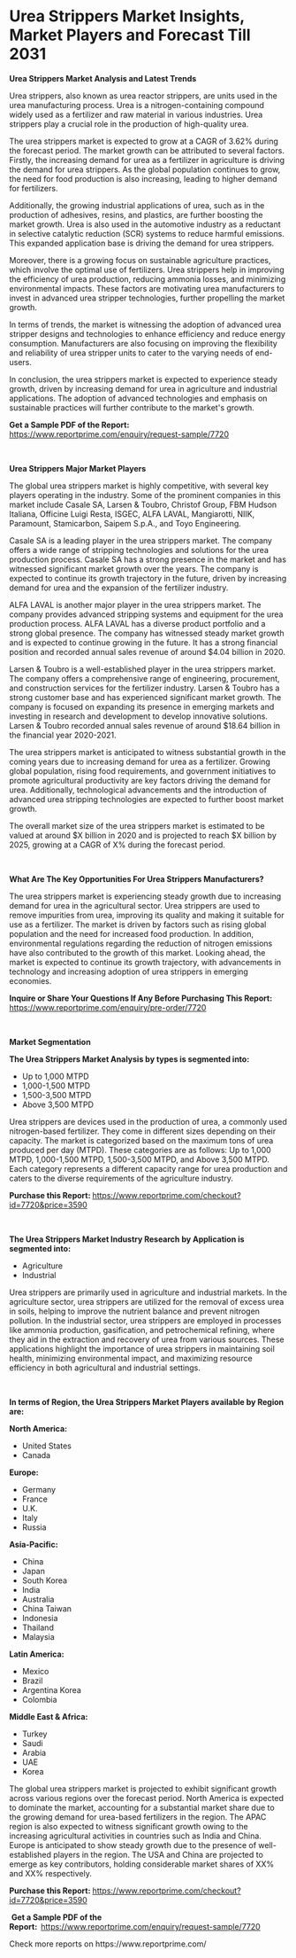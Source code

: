 <p><h1>Urea Strippers Market Insights, Market Players and Forecast Till 2031</h1></p><p><strong>Urea Strippers Market Analysis and Latest Trends</strong></p>
<p><p>Urea strippers, also known as urea reactor strippers, are units used in the urea manufacturing process. Urea is a nitrogen-containing compound widely used as a fertilizer and raw material in various industries. Urea strippers play a crucial role in the production of high-quality urea.</p><p>The urea strippers market is expected to grow at a CAGR of 3.62% during the forecast period. The market growth can be attributed to several factors. Firstly, the increasing demand for urea as a fertilizer in agriculture is driving the demand for urea strippers. As the global population continues to grow, the need for food production is also increasing, leading to higher demand for fertilizers.</p><p>Additionally, the growing industrial applications of urea, such as in the production of adhesives, resins, and plastics, are further boosting the market growth. Urea is also used in the automotive industry as a reductant in selective catalytic reduction (SCR) systems to reduce harmful emissions. This expanded application base is driving the demand for urea strippers.</p><p>Moreover, there is a growing focus on sustainable agriculture practices, which involve the optimal use of fertilizers. Urea strippers help in improving the efficiency of urea production, reducing ammonia losses, and minimizing environmental impacts. These factors are motivating urea manufacturers to invest in advanced urea stripper technologies, further propelling the market growth.</p><p>In terms of trends, the market is witnessing the adoption of advanced urea stripper designs and technologies to enhance efficiency and reduce energy consumption. Manufacturers are also focusing on improving the flexibility and reliability of urea stripper units to cater to the varying needs of end-users.</p><p>In conclusion, the urea strippers market is expected to experience steady growth, driven by increasing demand for urea in agriculture and industrial applications. The adoption of advanced technologies and emphasis on sustainable practices will further contribute to the market's growth.</p></p>
<p><strong>Get a Sample PDF of the Report:&nbsp;</strong> <a href="https://www.reportprime.com/enquiry/request-sample/7720">https://www.reportprime.com/enquiry/request-sample/7720</a></p>
<p>&nbsp;</p>
<p><strong>Urea Strippers Major Market Players</strong></p>
<p><p>The global urea strippers market is highly competitive, with several key players operating in the industry. Some of the prominent companies in this market include Casale SA, Larsen & Toubro, Christof Group, FBM Hudson Italiana, Officine Luigi Resta, ISGEC, ALFA LAVAL, Mangiarotti, NIIK, Paramount, Stamicarbon, Saipem S.p.A., and Toyo Engineering.</p><p>Casale SA is a leading player in the urea strippers market. The company offers a wide range of stripping technologies and solutions for the urea production process. Casale SA has a strong presence in the market and has witnessed significant market growth over the years. The company is expected to continue its growth trajectory in the future, driven by increasing demand for urea and the expansion of the fertilizer industry.</p><p>ALFA LAVAL is another major player in the urea strippers market. The company provides advanced stripping systems and equipment for the urea production process. ALFA LAVAL has a diverse product portfolio and a strong global presence. The company has witnessed steady market growth and is expected to continue growing in the future. It has a strong financial position and recorded annual sales revenue of around $4.04 billion in 2020.</p><p>Larsen & Toubro is a well-established player in the urea strippers market. The company offers a comprehensive range of engineering, procurement, and construction services for the fertilizer industry. Larsen & Toubro has a strong customer base and has experienced significant market growth. The company is focused on expanding its presence in emerging markets and investing in research and development to develop innovative solutions. Larsen & Toubro recorded annual sales revenue of around $18.64 billion in the financial year 2020-2021.</p><p>The urea strippers market is anticipated to witness substantial growth in the coming years due to increasing demand for urea as a fertilizer. Growing global population, rising food requirements, and government initiatives to promote agricultural productivity are key factors driving the demand for urea. Additionally, technological advancements and the introduction of advanced urea stripping technologies are expected to further boost market growth.</p><p>The overall market size of the urea strippers market is estimated to be valued at around $X billion in 2020 and is projected to reach $X billion by 2025, growing at a CAGR of X% during the forecast period.</p></p>
<p>&nbsp;</p>
<p><strong>What Are The Key Opportunities For Urea Strippers Manufacturers?</strong></p>
<p><p>The urea strippers market is experiencing steady growth due to increasing demand for urea in the agricultural sector. Urea strippers are used to remove impurities from urea, improving its quality and making it suitable for use as a fertilizer. The market is driven by factors such as rising global population and the need for increased food production. In addition, environmental regulations regarding the reduction of nitrogen emissions have also contributed to the growth of this market. Looking ahead, the market is expected to continue its growth trajectory, with advancements in technology and increasing adoption of urea strippers in emerging economies.</p></p>
<p><strong>Inquire or Share Your Questions If Any Before Purchasing This Report:</strong> <a href="https://www.reportprime.com/enquiry/pre-order/7720">https://www.reportprime.com/enquiry/pre-order/7720</a></p>
<p>&nbsp;</p>
<p><strong>Market Segmentation</strong></p>
<p><strong>The Urea Strippers Market Analysis by types is segmented into:</strong></p>
<p><ul><li>Up to 1,000 MTPD</li><li>1,000-1,500 MTPD</li><li>1,500-3,500 MTPD</li><li>Above 3,500 MTPD</li></ul></p>
<p><p>Urea strippers are devices used in the production of urea, a commonly used nitrogen-based fertilizer. They come in different sizes depending on their capacity. The market is categorized based on the maximum tons of urea produced per day (MTPD). These categories are as follows: Up to 1,000 MTPD, 1,000-1,500 MTPD, 1,500-3,500 MTPD, and Above 3,500 MTPD. Each category represents a different capacity range for urea production and caters to the diverse requirements of the agriculture industry.</p></p>
<p><strong>Purchase this Report:&nbsp;</strong><a href="https://www.reportprime.com/checkout?id=7720&price=3590">https://www.reportprime.com/checkout?id=7720&price=3590</a></p>
<p>&nbsp;</p>
<p><strong>The Urea Strippers Market Industry Research by Application is segmented into:</strong></p>
<p><ul><li>Agriculture</li><li>Industrial</li></ul></p>
<p><p>Urea strippers are primarily used in agriculture and industrial markets. In the agriculture sector, urea strippers are utilized for the removal of excess urea in soils, helping to improve the nutrient balance and prevent nitrogen pollution. In the industrial sector, urea strippers are employed in processes like ammonia production, gasification, and petrochemical refining, where they aid in the extraction and recovery of urea from various sources. These applications highlight the importance of urea strippers in maintaining soil health, minimizing environmental impact, and maximizing resource efficiency in both agricultural and industrial settings.</p></p>
<p>&nbsp;</p>
<p><strong>In terms of Region, the Urea Strippers Market Players available by Region are:</strong></p>
<p>
    <p> <strong> North America: </strong>
        <ul>
            <li>United States</li>
            <li>Canada</li>
        </ul>
        </p> 
    <p> <strong> Europe: </strong>
        <ul>
            <li>Germany</li>
            <li>France</li>
            <li>U.K.</li>
            <li>Italy</li>
            <li>Russia</li>
        </ul>
        </p> 
    <p> <strong> Asia-Pacific: </strong>
        <ul>
            <li>China</li>
            <li>Japan</li>
            <li>South Korea</li>
            <li>India</li>
            <li>Australia</li>
            <li>China Taiwan</li>
            <li>Indonesia</li>
            <li>Thailand</li>
            <li>Malaysia</li>
        </ul>
        </p> 
    <p> <strong> Latin America: </strong>
        <ul>
            <li>Mexico</li>
            <li>Brazil</li>
            <li>Argentina Korea</li>
            <li>Colombia</li>
        </ul>
        </p> 
    <p> <strong> Middle East & Africa: </strong>
        <ul>
            <li>Turkey</li>
            <li>Saudi</li>
            <li>Arabia</li>
            <li>UAE</li>
            <li>Korea</li>
        </ul>
    </p>
    </p>
<p><p>The global urea strippers market is projected to exhibit significant growth across various regions over the forecast period. North America is expected to dominate the market, accounting for a substantial market share due to the growing demand for urea-based fertilizers in the region. The APAC region is also expected to witness significant growth owing to the increasing agricultural activities in countries such as India and China. Europe is anticipated to show steady growth due to the presence of well-established players in the region. The USA and China are projected to emerge as key contributors, holding considerable market shares of XX% and XX% respectively.</p></p>
<p><strong>Purchase this Report: </strong><a href="https://www.reportprime.com/checkout?id=7720&price=3590">https://www.reportprime.com/checkout?id=7720&price=3590</a></p>
<p>&nbsp;<strong>Get a Sample PDF of the Report:&nbsp;&nbsp;</strong><a href="https://www.reportprime.com/enquiry/request-sample/7720">https://www.reportprime.com/enquiry/request-sample/7720</a></p>
<p><strong></strong></p>
<p>Check more reports on https://www.reportprime.com/</p>